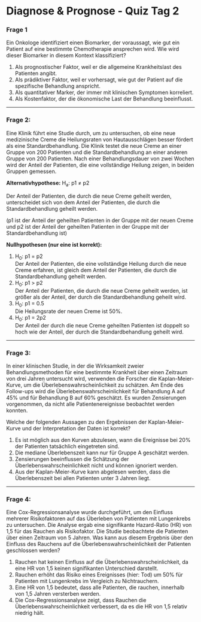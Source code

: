 # Diagnose & Prognose - Quiz Tag 2

### Frage 1 

Ein Onkologe identifiziert einen Biomarker, der voraussagt, wie gut ein Patient auf eine bestimmte Chemotherapie ansprechen wird. Wie wird dieser Biomarker in diesem Kontext klassifiziert?<br> 
  
1)  Als prognostischer Faktor, weil er die allgemeine Krankheitslast des Patienten angibt.<br>  
2)  Als prädiktiver Faktor, weil er vorhersagt, wie gut der Patient auf die spezifische Behandlung anspricht.<br>  
3)  Als quantitativer Marker, der immer mit klinischen Symptomen korreliert.<br>  
4)  Als Kostenfaktor, der die ökonomische Last der Behandlung beeinflusst. <br>  

---

### Frage 2:   
Eine Klinik führt eine Studie durch, um zu untersuchen, ob eine neue medizinische Creme die Heilungsraten von Hautausschlägen besser fördert als eine Standardbehandlung. Die Klinik testet die neue Creme an einer Gruppe von 200 Patienten und die Standardbehandlung an einer anderen Gruppe von 200 Patienten. Nach einer Behandlungsdauer von zwei Wochen wird der Anteil der Patienten, die eine vollständige Heilung zeigen, in beiden Gruppen gemessen.

**Alternativhypothese:**
H<sub>a</sub>: p1 ≠ p2

Der Anteil der Patienten, die durch die neue Creme geheilt werden, unterscheidet sich von dem Anteil der Patienten, die durch die Standardbehandlung geheilt werden.

(p1 ist der Anteil der geheilten Patienten in der Gruppe mit der neuen Creme und p2 ist der Anteil der geheilten Patienten in der Gruppe mit der Standardbehandlung ist)

**Nullhypothesen (nur eine ist korrekt):**
  
1) H<sub>0</sub>: p1 = p2  
   Der Anteil der Patienten, die eine vollständige Heilung durch die neue Creme erfahren, ist gleich dem Anteil der Patienten, die durch die Standardbehandlung geheilt werden.<br>  
2) H<sub>0</sub>: p1 > p2  
   Der Anteil der Patienten, die durch die neue Creme geheilt werden, ist größer als der Anteil, der durch die Standardbehandlung geheilt wird.<br>    
3) H<sub>0</sub>: p1 = 0.5  
   Die Heilungsrate der neuen Creme ist 50%.<br>   
4) H<sub>0</sub>: p1 = 2p2  
   Der Anteil der durch die neue Creme geheilten Patienten ist doppelt so hoch wie der Anteil, der durch die Standardbehandlung geheilt wird.<br>   
   
---

### Frage 3:  
In einer klinischen Studie, in der die Wirksamkeit zweier Behandlungsmethoden für eine bestimmte Krankheit über einen Zeitraum von drei Jahren untersucht wird, verwenden die Forscher die Kaplan-Meier-Kurve, um die Überlebenswahrscheinlichkeit zu schätzen. Am Ende des Follow-ups wird die Überlebenswahrscheinlichkeit für Behandlung A auf 45% und für Behandlung B auf 60% geschätzt. Es wurden Zensierungen vorgenommen, da nicht alle Patientenereignisse beobachtet werden konnten.

Welche der folgenden Aussagen zu den Ergebnissen der Kaplan-Meier-Kurve und der Interpretation der Daten ist korrekt?
  
1) Es ist möglich aus den Kurven abzulesen, wann die Ereignisse bei 20% der Patienten tatsächlich eingetreten sind.<br>  
2) Die mediane Überlebenszeit kann nur für Gruppe A geschätzt werden.<br>  
3) Zensierungen beeinflussen die Schätzung der Überlebenswahrscheinlichkeit nicht und können ignoriert werden.<br>  
4) Aus der Kaplan-Meier-Kurve kann abgelesen werden, dass die Überlebenszeit bei allen Patienten unter 3 Jahren liegt.<br>  

---

### Frage 4:  
Eine Cox-Regressionsanalyse wurde durchgeführt, um den Einfluss mehrerer Risikofaktoren auf das Überleben von Patienten mit Lungenkrebs zu untersuchen. Die Analyse ergab eine signifikante Hazard-Ratio (HR) von 1,5 für das Rauchen als Risikofaktor. Die Studie beobachtete die Patienten über einen Zeitraum von 5 Jahren. Was kann aus diesem Ergebnis über den Einfluss des Rauchens auf die Überlebenswahrscheinlichkeit der Patienten geschlossen werden?  
  
1) Rauchen hat keinen Einfluss auf die Überlebenswahrscheinlichkeit, da eine HR von 1,5 keinen signifikanten Unterschied darstellt.<br>  
2) Rauchen erhöht das Risiko eines Ereignisses (hier: Tod) um 50% für Patienten mit Lungenkrebs im Vergleich zu Nichtrauchern.<br>  
3) Eine HR von 1,5 bedeutet, dass alle Patienten, die rauchen, innerhalb von 1,5 Jahren versterben werden.<br>  
4) Die Cox-Regressionsanalyse zeigt, dass Rauchen die Überlebenswahrscheinlichkeit verbessert, da es die HR von 1,5 relativ niedrig hält.<br>  


